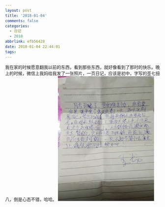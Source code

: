 ```yaml
---
layout: post
title: '2018-01-04'
comments: false
categories:
  - 日记
  - 2018
abbrlink: efb56428
date: 2018-01-04 22:44:01
tags:
---
```


我在家的时候愿意翻我以前的东西，看到那些东西，就好像看到了那时的快乐。晚上的时候，微信上我妈给我发了一张照片，一页日记，应该是初中，字写的歪七扭八，倒是心态不错，哈哈。
![](/assets/img/2018/20180104.jpg)